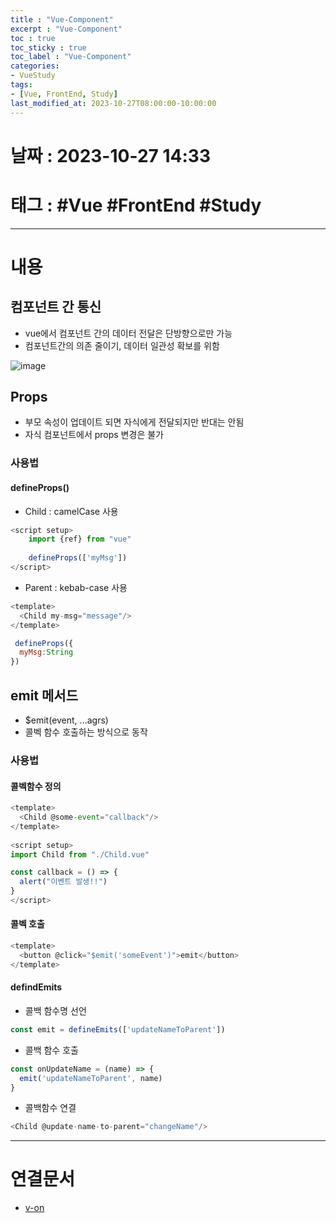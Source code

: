 ```yaml
---
title : "Vue-Component"
excerpt : "Vue-Component"
toc : true
toc_sticky : true
toc_label : "Vue-Component"
categories:
- VueStudy
tags:
- [Vue, FrontEnd, Study]
last_modified_at: 2023-10-27T08:00:00-10:00:00
---
```


# 날짜 : 2023-10-27 14:33

# 태그 : #Vue #FrontEnd #Study
---

# 내용

## 컴포넌트 간 통신
- vue에서 컴포넌트 간의 데이터 전달은 단방향으로만 가능
- 컴포넌트간의 의존 줄이기, 데이터 일관성 확보를 위함
  
![image](../../assets/images/VueComponentRelation.png)

## Props
- 부모 속성이 업데이트 되면 자식에게 전달되지만 반대는 안됨
- 자식 컴포넌트에서 props 변경은 불가

### 사용법

#### defineProps()
- Child : camelCase 사용

```javascript
<script setup>  
	import {ref} from "vue"  
	
	defineProps(['myMsg'])  
</script>
```

- Parent : kebab-case  사용

```javascript
<template>  
  <Child my-msg="message"/>  
</template>
```

```javascript
 defineProps({  
  myMsg:String  
})
```

## emit 메서드
- $emit(event, ...agrs)
- 콜벡 함수 호출하는 방식으로 동작

### 사용법

#### 콜벡함수 정의

```javascript
<template>  
  <Child @some-event="callback"/>  
</template>  
  
<script setup>  
import Child from "./Child.vue"  

const callback = () => {  
  alert("이벤트 발생!!")  
}  
</script>
```

#### 콜벡 호출

```javascript
<template>  
  <button @click="$emit('someEvent')">emit</button>  
</template>
```

#### defindEmits
- 콜백 함수명 선언

```javascript
const emit = defineEmits(['updateNameToParent'])
```

- 콜백 함수 호출

```javascript
const onUpdateName = (name) => {  
  emit('updateNameToParent', name)  
}
```

- 콜백함수 연결

```javascript
<Child @update-name-to-parent="changeName"/>
```

---

# 연결문서
- [v-on](../../vuestudy/vuestudy-Vue-Script-Syntax#v-on)